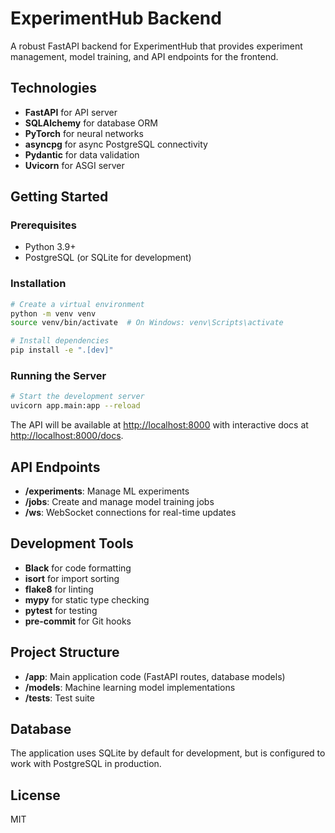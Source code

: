 # ExperimentHub Backend

A robust FastAPI backend for ExperimentHub that provides experiment management, model training, and API endpoints for the frontend.

## Technologies

- **FastAPI** for API server
- **SQLAlchemy** for database ORM
- **PyTorch** for neural networks
- **asyncpg** for async PostgreSQL connectivity
- **Pydantic** for data validation
- **Uvicorn** for ASGI server

## Getting Started

### Prerequisites

- Python 3.9+
- PostgreSQL (or SQLite for development)

### Installation

```bash
# Create a virtual environment
python -m venv venv
source venv/bin/activate  # On Windows: venv\Scripts\activate

# Install dependencies
pip install -e ".[dev]"
```

### Running the Server

```bash
# Start the development server
uvicorn app.main:app --reload
```

The API will be available at [http://localhost:8000](http://localhost:8000) with interactive docs at [http://localhost:8000/docs](http://localhost:8000/docs).

## API Endpoints

- **/experiments**: Manage ML experiments
- **/jobs**: Create and manage model training jobs
- **/ws**: WebSocket connections for real-time updates

## Development Tools

- **Black** for code formatting
- **isort** for import sorting
- **flake8** for linting
- **mypy** for static type checking
- **pytest** for testing
- **pre-commit** for Git hooks

## Project Structure

- **/app**: Main application code (FastAPI routes, database models)
- **/models**: Machine learning model implementations
- **/tests**: Test suite

## Database

The application uses SQLite by default for development, but is configured to work with PostgreSQL in production.

## License

MIT
